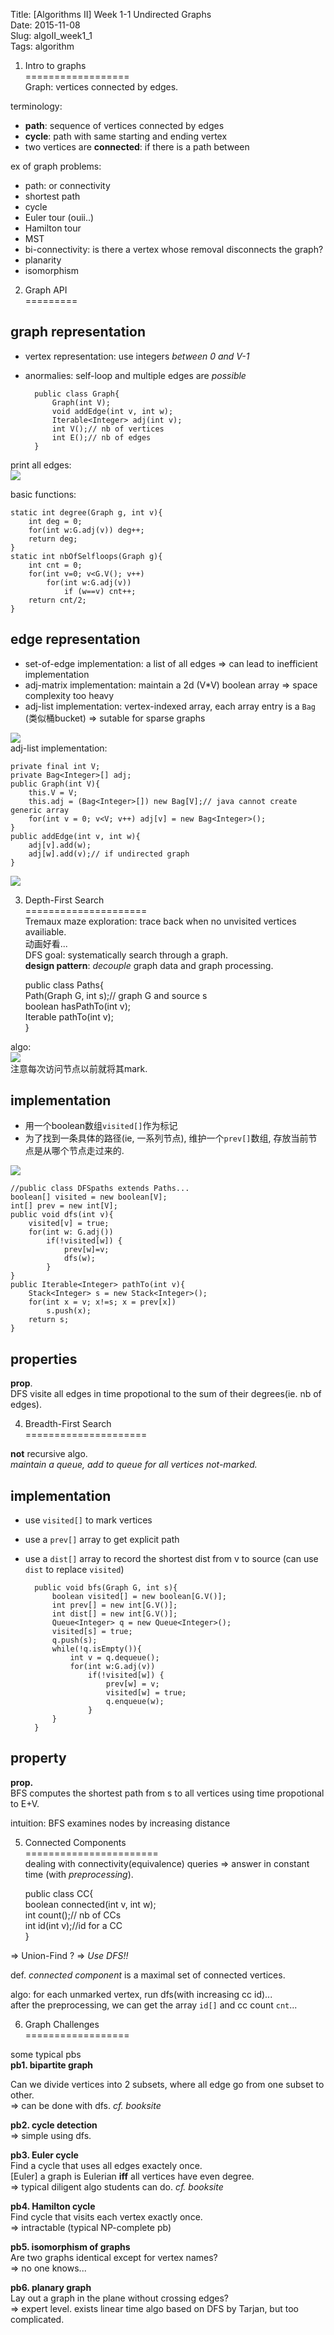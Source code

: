 Title: [Algorithms II] Week 1-1 Undirected Graphs   
Date: 2015-11-08   
Slug:  algoII_week1_1   
Tags: algorithm   
   
   
1. Intro to graphs   
==================   
Graph: vertices connected by edges.    
   
terminology:    
   
* **path**:  sequence of vertices connected by edges   
* **cycle**: path with same starting and ending vertex   
* two vertices are **connected**: if there is a path between     
   
   
ex of graph problems:    
   
* path: or connectivity   
* shortest path   
* cycle   
* Euler tour (ouii..)   
* Hamilton tour   
* MST   
* bi-connectivity: is there a vertex whose removal disconnects the graph?   
* planarity   
* isomorphism   
   
   
2. Graph API   
=========   
   
   
   
graph representation   
--------------------   
   
* vertex representation:  use integers *between 0 and V-1*   
* anormalies: self-loop and multiple edges are *possible*    


        public class Graph{   
            Graph(int V);   
            void addEdge(int v, int w);   
            Iterable<Integer> adj(int v);   
            int V();// nb of vertices   
            int E();// nb of edges   
        }   

   
print all edges:    
![](images/algoII_week1_1/pasted_image.png)   
   
basic functions:   

	static int degree(Graph g, int v){   
		int deg = 0;   
		for(int w:G.adj(v)) deg++;   
		return deg;   
	}   
	static int nbOfSelfloops(Graph g){   
		int cnt = 0;   
		for(int v=0; v<G.V(); v++)   
			for(int w:G.adj(v))    
				if (w==v) cnt++;   
		return cnt/2;   
	}   

   
edge representation   
-------------------   
   
* set-of-edge implementation: a list of all edges ⇒ can lead to inefficient implementation   
* adj-matrix implementation: maintain a 2d (V*V) boolean array ⇒ space complexity too heavy   
* adj-list implementation: vertex-indexed array, each array entry is a ``Bag`` (类似桶bucket) ⇒ sutable for sparse graphs   
   
![](images/algoII_week1_1/pasted_image001.png)   
adj-list implementation:   

	private final int V;   
	private Bag<Integer>[] adj;   
	public Graph(int V){   
		this.V = V;   
		this.adj = (Bag<Integer>[]) new Bag[V];// java cannot create generic array   
		for(int v = 0; v<V; v++) adj[v] = new Bag<Integer>();   
	}   
	public addEdge(int v, int w){   
		adj[v].add(w);   
        adj[w].add(v);// if undirected graph   
    }    

![](images/algoII_week1_1/pasted_image002.png)   
   
3. Depth-First Search   
=====================   
Tremaux maze exploration: trace back when no unvisited vertices availiable.    
动画好看...   
DFS goal: systematically search through a graph.    
**design pattern**: *decouple* graph data and graph processing.    

	public class Paths{   
		Path(Graph G, int s);// graph G and source s   
		boolean hasPathTo(int v);   
		Iterable<Integer> pathTo(int v);   
	}   

algo:    
![](images/algoII_week1_1/pasted_image003.png)   
注意每次访问节点以前就将其mark.    
   
implementation   
--------------   
   
* 用一个boolean数组``visited[]``作为标记   
* 为了找到一条具体的路径(ie, 一系列节点), 维护一个``prev[]``数组, 存放当前节点是从哪个节点走过来的.    
   
![](images/algoII_week1_1/pasted_image004.png)  

    //public class DFSpaths extends Paths...   
    boolean[] visited = new boolean[V];   
    int[] prev = new int[V];   
    public void dfs(int v){   
        visited[v] = true;   
        for(int w: G.adj())   
            if(!visited[w]) {   
                prev[w]=v;   
                dfs(w);   
            }   
    }   
    public Iterable<Integer> pathTo(int v){   
        Stack<Integer> s = new Stack<Integer>();   
        for(int x = v; x!=s; x = prev[x])    
            s.push(x);   
        return s;   
    }   

   
properties   
----------   
**prop**.   
DFS visite all edges in time propotional to the sum of their degrees(ie. nb of edges).    
   
   
4. Breadth-First Search   
=====================   
   
   
**not** recursive algo.   
*maintain a queue, add to queue for all vertices not-marked.*    
   
implementation   
--------------   
   
* use ``visited[]`` to mark vertices   
* use a ``prev[]`` array to get explicit path   
* use a ``dist[]`` array to record the shortest dist from v to source (can use ``dist`` to replace ``visited``)   

        public void bfs(Graph G, int s){   
            boolean visited[] = new boolean[G.V()];   
            int prev[] = new int[G.V()];   
            int dist[] = new int[G.V()];   
            Queue<Integer> q = new Queue<Integer>();   
            visited[s] = true;   
            q.push(s);   
            while(!q.isEmpty()){   
                int v = q.dequeue();   
                for(int w:G.adj(v))   
                    if(!visited[w]) {   
                        prev[w] = v;   
                        visited[w] = true;   
                        q.enqueue(w);   
                    }	   
            }   
        }   

   
property   
--------   
**prop.**   
BFS computes the shortest path from s to all vertices using time propotional to E+V.    
   
intuition: BFS examines nodes by increasing distance    
   
5. Connected Components   
=======================   
dealing with connectivity(equivalence) queries ⇒ answer in constant time (with *preprocessing*).    

    public class CC{   
        boolean connected(int v, int w);   
        int count();// nb of CCs   
        int id(int v);//id for a CC   
    }   

⇒ Union-Find ? ⇒ *Use DFS!!*   
   
def. *connected component* is a maximal set of connected vertices.    
   
algo: for each unmarked vertex, run dfs(with increasing cc id)...   
after the preprocessing, we can get the array ``id[]`` and cc count ``cnt``...   
   
   
6. Graph Challenges    
==================
   
   
some typical pbs   
**pb1. bipartite graph**   
   
    
Can we  divide vertices into 2 subsets, where all edge go from one subset to other.    
⇒ can be done with dfs. *cf. booksite*   
   
**pb2. cycle detection**   
⇒ simple using dfs.    
   
**pb3. Euler cycle**   
Find a cycle that uses all edges exactely once.    
[Euler] a graph is Eulerian **iff** all vertices have even degree.    
⇒ typical diligent algo students can do. *cf. booksite*   
   
**pb4. Hamilton cycle**   
Find cycle that visits each vertex exactly once.    
⇒ intractable (typical NP-complete pb)   
   
**pb5. isomorphism of graphs**   
Are two graphs identical except for vertex names?   
⇒ no one knows...    
   
**pb6. planary graph**   
Lay out a graph in the plane without crossing edges?   
⇒ expert level. exists linear time algo based on DFS by Tarjan, but too complicated.    
